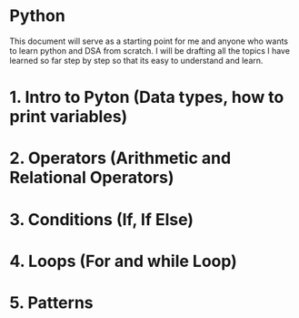 # Python

This document will serve as a starting point for me and anyone who wants to learn python and DSA from scratch. I will be drafting all the topics I have learned so far step by step so that its easy to understand and learn.

 # 1. Intro to Pyton (Data types, how to print variables)
 # 2. Operators (Arithmetic and Relational Operators)
 # 3. Conditions (If, If Else)
 # 4. Loops (For and while Loop)
 # 5. Patterns 
